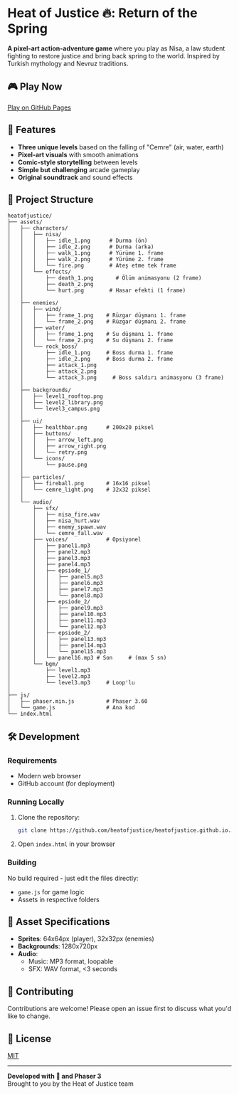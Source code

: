 # Heat of Justice 🔥: Return of the Spring

**A pixel-art action-adventure game** where you play as Nisa, a law student fighting to restore justice and bring back spring to the world. Inspired by Turkish mythology and Nevruz traditions.

## 🎮 Play Now
[Play on GitHub Pages](https://heatofjustice.github.io)

## 🌟 Features
- **Three unique levels** based on the falling of "Cemre" (air, water, earth)
- **Pixel-art visuals** with smooth animations
- **Comic-style storytelling** between levels
- **Simple but challenging** arcade gameplay
- **Original soundtrack** and sound effects

## 📁 Project Structure
```
heatofjustice/
├── assets/
│   ├── characters/
│   │   ├── nisa/
│   │   │   ├── idle_1.png      # Durma (ön)
│   │   │   ├── idle_2.png      # Durma (arka)
│   │   │   ├── walk_1.png      # Yürüme 1. frame
│   │   │   ├── walk_2.png      # Yürüme 2. frame
│   │   │   └── fire.png        # Ateş etme tek frame
│   │   └── effects/
│   │       ├── death_1.png       # Ölüm animasyonu (2 frame)
│   │       ├── death_2.png
│   │       └── hurt.png        # Hasar efekti (1 frame)
│   │
│   ├── enemies/
│   │   ├── wind/
│   │   │   ├── frame_1.png    # Rüzgar düşmanı 1. frame
│   │   │   └── frame_2.png    # Rüzgar düşmanı 2. frame
│   │   ├── water/
│   │   │   ├── frame_1.png    # Su düşmanı 1. frame
│   │   │   └── frame_2.png    # Su düşmanı 2. frame
│   │   └── rock_boss/
│   │       ├── idle_1.png     # Boss durma 1. frame
│   │       ├── idle_2.png     # Boss durma 2. frame
│   │       ├── attack_1.png
│   │       ├── attack_2.png
│   │       └── attack_3.png     # Boss saldırı animasyonu (3 frame)
│   │
│   ├── backgrounds/
│   │   ├── level1_rooftop.png
│   │   ├── level2_library.png
│   │   └── level3_campus.png
│   │
│   ├── ui/
│   │   ├── healthbar.png      # 200x20 piksel
│   │   ├── buttons/
│   │   │   ├── arrow_left.png
│   │   │   ├── arrow_right.png
│   │   │   └── retry.png
│   │   └── icons/
│   │       └── pause.png
│   │
│   ├── particles/
│   │   ├── fireball.png       # 16x16 piksel
│   │   └── cemre_light.png    # 32x32 piksel
│   │
│   └── audio/
│       ├── sfx/
│       │   ├── nisa_fire.wav
│       │   ├── nisa_hurt.wav
│       │   ├── enemy_spawn.wav
│       │   └── cemre_fall.wav
│       ├── voices/            # Opsiyonel
│       │   ├── panel1.mp3
│       │   ├── panel2.mp3
│       │   ├── panel3.mp3
│       │   ├── panel4.mp3
│       │   ├── epsiode_1/
│       │   │   ├── panel5.mp3
│       │   │   ├── panel6.mp3
│       │   │   ├── panel7.mp3
│       │   │   └── panel8.mp3
│       │   ├── epsiode_2/
│       │   │   ├── panel9.mp3                              
│       │   │   ├── panel10.mp3
│       │   │   ├── panel11.mp3 
│       │   │   └── panel12.mp3
│       │   ├── epsiode_2/
│       │   │   ├── panel13.mp3
│       │   │   ├── panel14.mp3
│       │   │   └── panel15.mp3
│       │   └── panel16.mp3 # Son     # (max 5 sn)
│       └── bgm/
│           ├── level1.mp3
│           ├── level2.mp3
│           └── level3.mp3     # Loop'lu
│
├── js/
│   ├── phaser.min.js          # Phaser 3.60
│   └── game.js                # Ana kod
└── index.html
```

## 🛠 Development

### Requirements
- Modern web browser
- GitHub account (for deployment)

### Running Locally
1. Clone the repository:
   ```bash
   git clone https://github.com/heatofjustice/heatofjustice.github.io.git
   ```
2. Open `index.html` in your browser

### Building
No build required - just edit the files directly:
- `game.js` for game logic
- Assets in respective folders

## 🎨 Asset Specifications
- **Sprites**: 64x64px (player), 32x32px (enemies)
- **Backgrounds**: 1280x720px
- **Audio**: 
  - Music: MP3 format, loopable
  - SFX: WAV format, <3 seconds

## 🤝 Contributing
Contributions are welcome! Please open an issue first to discuss what you'd like to change.

## 📜 License
[MIT](https://choosealicense.com/licenses/mit/)

---

**Developed with 💙 and Phaser 3**  
Brought to you by the Heat of Justice team
